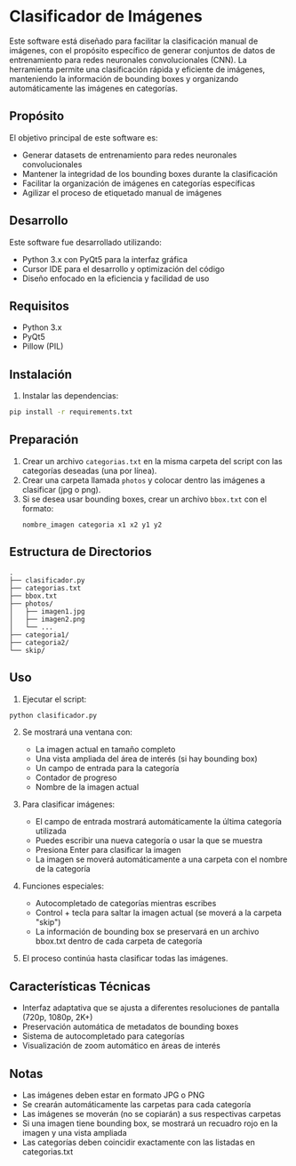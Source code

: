 # Clasificador de Imágenes

Este software está diseñado para facilitar la clasificación manual de imágenes, con el propósito específico de generar conjuntos de datos de entrenamiento para redes neuronales convolucionales (CNN). La herramienta permite una clasificación rápida y eficiente de imágenes, manteniendo la información de bounding boxes y organizando automáticamente las imágenes en categorías.

## Propósito

El objetivo principal de este software es:
- Generar datasets de entrenamiento para redes neuronales convolucionales
- Mantener la integridad de los bounding boxes durante la clasificación
- Facilitar la organización de imágenes en categorías específicas
- Agilizar el proceso de etiquetado manual de imágenes

## Desarrollo

Este software fue desarrollado utilizando:
- Python 3.x con PyQt5 para la interfaz gráfica
- Cursor IDE para el desarrollo y optimización del código
- Diseño enfocado en la eficiencia y facilidad de uso

## Requisitos

- Python 3.x
- PyQt5
- Pillow (PIL)

## Instalación

1. Instalar las dependencias:
```bash
pip install -r requirements.txt
```

## Preparación

1. Crear un archivo `categorias.txt` en la misma carpeta del script con las categorías deseadas (una por línea).
2. Crear una carpeta llamada `photos` y colocar dentro las imágenes a clasificar (jpg o png).
3. Si se desea usar bounding boxes, crear un archivo `bbox.txt` con el formato:
   ```
   nombre_imagen categoria x1 x2 y1 y2
   ```

## Estructura de Directorios
```
.
├── clasificador.py
├── categorias.txt
├── bbox.txt
├── photos/
│   ├── imagen1.jpg
│   ├── imagen2.png
│   └── ...
├── categoria1/
├── categoria2/
└── skip/
```

## Uso

1. Ejecutar el script:
```bash
python clasificador.py
```

2. Se mostrará una ventana con:
   - La imagen actual en tamaño completo
   - Una vista ampliada del área de interés (si hay bounding box)
   - Un campo de entrada para la categoría
   - Contador de progreso
   - Nombre de la imagen actual

3. Para clasificar imágenes:
   - El campo de entrada mostrará automáticamente la última categoría utilizada
   - Puedes escribir una nueva categoría o usar la que se muestra
   - Presiona Enter para clasificar la imagen
   - La imagen se moverá automáticamente a una carpeta con el nombre de la categoría

4. Funciones especiales:
   - Autocompletado de categorías mientras escribes
   - Control + tecla para saltar la imagen actual (se moverá a la carpeta "skip")
   - La información de bounding box se preservará en un archivo bbox.txt dentro de cada carpeta de categoría

5. El proceso continúa hasta clasificar todas las imágenes.

## Características Técnicas

- Interfaz adaptativa que se ajusta a diferentes resoluciones de pantalla (720p, 1080p, 2K+)
- Preservación automática de metadatos de bounding boxes
- Sistema de autocompletado para categorías
- Visualización de zoom automático en áreas de interés

## Notas

- Las imágenes deben estar en formato JPG o PNG
- Se crearán automáticamente las carpetas para cada categoría
- Las imágenes se moverán (no se copiarán) a sus respectivas carpetas
- Si una imagen tiene bounding box, se mostrará un recuadro rojo en la imagen y una vista ampliada
- Las categorías deben coincidir exactamente con las listadas en categorias.txt 